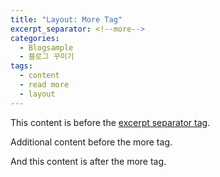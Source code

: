 ```yaml
---
title: "Layout: More Tag"
excerpt_separator: <!--more-->
categories: 
  - Blogsample
  - 블로그 꾸미기
tags:
  - content
  - read more
  - layout
---
```


This content is before the [excerpt separator tag](http://jekyllrb.com/docs/posts/#post-excerpts).

Additional content before the more tag.

<!--more-->

And this content is after the more tag.